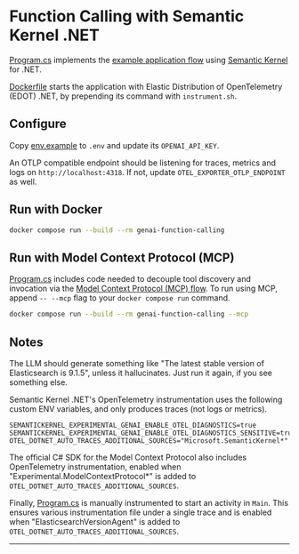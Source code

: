 # Function Calling with Semantic Kernel .NET

[Program.cs](Program.cs) implements the [example application flow][flow] using
[Semantic Kernel][semantic-kernel] for .NET.

[Dockerfile](Dockerfile) starts the application with Elastic Distribution
of OpenTelemetry (EDOT) .NET, by prepending its command with `instrument.sh`.

## Configure

Copy [env.example](env.example) to `.env` and update its `OPENAI_API_KEY`.

An OTLP compatible endpoint should be listening for traces, metrics and logs on
`http://localhost:4318`. If not, update `OTEL_EXPORTER_OTLP_ENDPOINT` as well.

## Run with Docker

```bash
docker compose run --build --rm genai-function-calling
```

## Run with Model Context Protocol (MCP)

[Program.cs](Program.cs) includes code needed to decouple tool discovery and
invocation via the [Model Context Protocol (MCP) flow][flow-mcp]. To run using
MCP, append `-- --mcp` flag to your `docker compose run` command.

```bash
docker compose run --build --rm genai-function-calling --mcp
```

## Notes

The LLM should generate something like "The latest stable version of
Elasticsearch is 9.1.5", unless it hallucinates. Just run it again, if you
see something else.

Semantic Kernel .NET's OpenTelemetry instrumentation uses the following custom
ENV variables, and only produces traces (not logs or metrics).
```
SEMANTICKERNEL_EXPERIMENTAL_GENAI_ENABLE_OTEL_DIAGNOSTICS=true
SEMANTICKERNEL_EXPERIMENTAL_GENAI_ENABLE_OTEL_DIAGNOSTICS_SENSITIVE=true
OTEL_DOTNET_AUTO_TRACES_ADDITIONAL_SOURCES="Microsoft.SemanticKernel*"
```

The official C# SDK for the Model Context Protocol also includes OpenTelemetry
instrumentation, enabled when "Experimental.ModelContextProtocol*" is added to
`OTEL_DOTNET_AUTO_TRACES_ADDITIONAL_SOURCES`.

Finally, [Program.cs](Program.cs) is manually instrumented to start an activity
in `Main`. This ensures various instrumentation file under a single trace and
is enabled when "ElasticsearchVersionAgent" is added to
`OTEL_DOTNET_AUTO_TRACES_ADDITIONAL_SOURCES`.

---
[flow]: ../README.md#example-application-flow
[semantic-kernel]: https://github.com/microsoft/semantic-kernel/tree/main/dotnet
[flow-mcp]: ../README.md#model-context-protocol-flow
